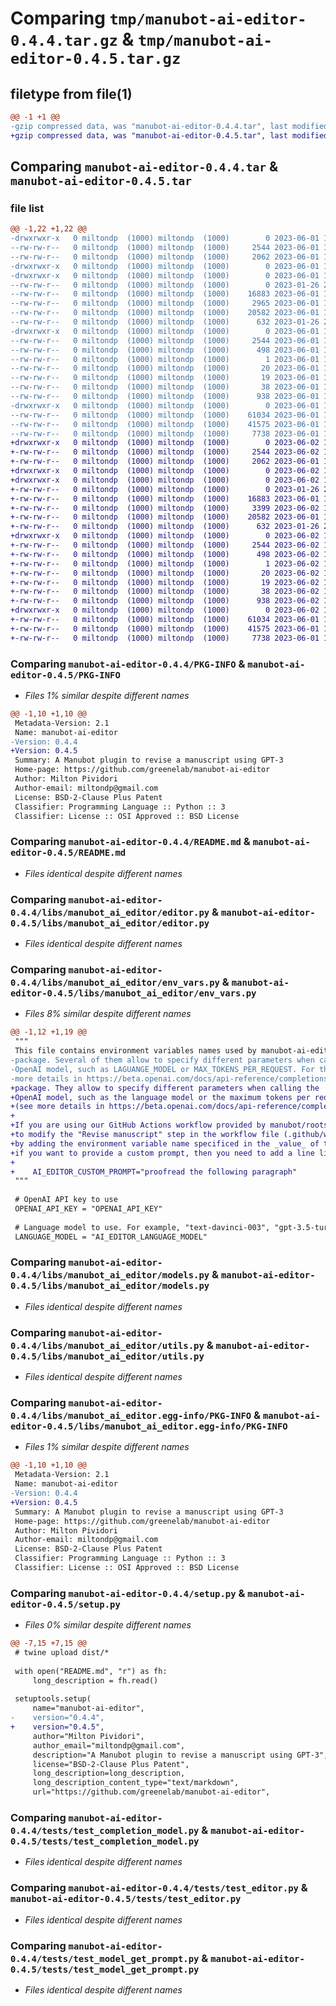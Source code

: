 # Comparing `tmp/manubot-ai-editor-0.4.4.tar.gz` & `tmp/manubot-ai-editor-0.4.5.tar.gz`

## filetype from file(1)

```diff
@@ -1 +1 @@
-gzip compressed data, was "manubot-ai-editor-0.4.4.tar", last modified: Thu Jun  1 19:58:35 2023, max compression
+gzip compressed data, was "manubot-ai-editor-0.4.5.tar", last modified: Fri Jun  2 14:13:38 2023, max compression
```

## Comparing `manubot-ai-editor-0.4.4.tar` & `manubot-ai-editor-0.4.5.tar`

### file list

```diff
@@ -1,22 +1,22 @@
-drwxrwxr-x   0 miltondp  (1000) miltondp  (1000)        0 2023-06-01 19:58:35.896522 manubot-ai-editor-0.4.4/
--rw-rw-r--   0 miltondp  (1000) miltondp  (1000)     2544 2023-06-01 19:58:35.896522 manubot-ai-editor-0.4.4/PKG-INFO
--rw-rw-r--   0 miltondp  (1000) miltondp  (1000)     2062 2023-06-01 16:26:59.000000 manubot-ai-editor-0.4.4/README.md
-drwxrwxr-x   0 miltondp  (1000) miltondp  (1000)        0 2023-06-01 19:58:35.896522 manubot-ai-editor-0.4.4/libs/
-drwxrwxr-x   0 miltondp  (1000) miltondp  (1000)        0 2023-06-01 19:58:35.896522 manubot-ai-editor-0.4.4/libs/manubot_ai_editor/
--rw-rw-r--   0 miltondp  (1000) miltondp  (1000)        0 2023-01-26 21:56:19.000000 manubot-ai-editor-0.4.4/libs/manubot_ai_editor/__init__.py
--rw-rw-r--   0 miltondp  (1000) miltondp  (1000)    16883 2023-06-01 19:57:14.000000 manubot-ai-editor-0.4.4/libs/manubot_ai_editor/editor.py
--rw-rw-r--   0 miltondp  (1000) miltondp  (1000)     2965 2023-06-01 19:38:16.000000 manubot-ai-editor-0.4.4/libs/manubot_ai_editor/env_vars.py
--rw-rw-r--   0 miltondp  (1000) miltondp  (1000)    20582 2023-06-01 16:43:05.000000 manubot-ai-editor-0.4.4/libs/manubot_ai_editor/models.py
--rw-rw-r--   0 miltondp  (1000) miltondp  (1000)      632 2023-01-26 21:56:19.000000 manubot-ai-editor-0.4.4/libs/manubot_ai_editor/utils.py
-drwxrwxr-x   0 miltondp  (1000) miltondp  (1000)        0 2023-06-01 19:58:35.896522 manubot-ai-editor-0.4.4/libs/manubot_ai_editor.egg-info/
--rw-rw-r--   0 miltondp  (1000) miltondp  (1000)     2544 2023-06-01 19:58:35.000000 manubot-ai-editor-0.4.4/libs/manubot_ai_editor.egg-info/PKG-INFO
--rw-rw-r--   0 miltondp  (1000) miltondp  (1000)      498 2023-06-01 19:58:35.000000 manubot-ai-editor-0.4.4/libs/manubot_ai_editor.egg-info/SOURCES.txt
--rw-rw-r--   0 miltondp  (1000) miltondp  (1000)        1 2023-06-01 19:58:35.000000 manubot-ai-editor-0.4.4/libs/manubot_ai_editor.egg-info/dependency_links.txt
--rw-rw-r--   0 miltondp  (1000) miltondp  (1000)       20 2023-06-01 19:58:35.000000 manubot-ai-editor-0.4.4/libs/manubot_ai_editor.egg-info/requires.txt
--rw-rw-r--   0 miltondp  (1000) miltondp  (1000)       19 2023-06-01 19:58:35.000000 manubot-ai-editor-0.4.4/libs/manubot_ai_editor.egg-info/top_level.txt
--rw-rw-r--   0 miltondp  (1000) miltondp  (1000)       38 2023-06-01 19:58:35.896522 manubot-ai-editor-0.4.4/setup.cfg
--rw-rw-r--   0 miltondp  (1000) miltondp  (1000)      938 2023-06-01 19:58:06.000000 manubot-ai-editor-0.4.4/setup.py
-drwxrwxr-x   0 miltondp  (1000) miltondp  (1000)        0 2023-06-01 19:58:35.896522 manubot-ai-editor-0.4.4/tests/
--rw-rw-r--   0 miltondp  (1000) miltondp  (1000)    61034 2023-06-01 15:22:56.000000 manubot-ai-editor-0.4.4/tests/test_completion_model.py
--rw-rw-r--   0 miltondp  (1000) miltondp  (1000)    41575 2023-06-01 19:57:26.000000 manubot-ai-editor-0.4.4/tests/test_editor.py
--rw-rw-r--   0 miltondp  (1000) miltondp  (1000)     7738 2023-06-01 16:46:08.000000 manubot-ai-editor-0.4.4/tests/test_model_get_prompt.py
+drwxrwxr-x   0 miltondp  (1000) miltondp  (1000)        0 2023-06-02 14:13:38.236326 manubot-ai-editor-0.4.5/
+-rw-rw-r--   0 miltondp  (1000) miltondp  (1000)     2544 2023-06-02 14:13:38.236326 manubot-ai-editor-0.4.5/PKG-INFO
+-rw-rw-r--   0 miltondp  (1000) miltondp  (1000)     2062 2023-06-01 16:26:59.000000 manubot-ai-editor-0.4.5/README.md
+drwxrwxr-x   0 miltondp  (1000) miltondp  (1000)        0 2023-06-02 14:13:38.236326 manubot-ai-editor-0.4.5/libs/
+drwxrwxr-x   0 miltondp  (1000) miltondp  (1000)        0 2023-06-02 14:13:38.236326 manubot-ai-editor-0.4.5/libs/manubot_ai_editor/
+-rw-rw-r--   0 miltondp  (1000) miltondp  (1000)        0 2023-01-26 21:56:19.000000 manubot-ai-editor-0.4.5/libs/manubot_ai_editor/__init__.py
+-rw-rw-r--   0 miltondp  (1000) miltondp  (1000)    16883 2023-06-01 19:57:14.000000 manubot-ai-editor-0.4.5/libs/manubot_ai_editor/editor.py
+-rw-rw-r--   0 miltondp  (1000) miltondp  (1000)     3399 2023-06-02 13:56:51.000000 manubot-ai-editor-0.4.5/libs/manubot_ai_editor/env_vars.py
+-rw-rw-r--   0 miltondp  (1000) miltondp  (1000)    20582 2023-06-01 16:43:05.000000 manubot-ai-editor-0.4.5/libs/manubot_ai_editor/models.py
+-rw-rw-r--   0 miltondp  (1000) miltondp  (1000)      632 2023-01-26 21:56:19.000000 manubot-ai-editor-0.4.5/libs/manubot_ai_editor/utils.py
+drwxrwxr-x   0 miltondp  (1000) miltondp  (1000)        0 2023-06-02 14:13:38.236326 manubot-ai-editor-0.4.5/libs/manubot_ai_editor.egg-info/
+-rw-rw-r--   0 miltondp  (1000) miltondp  (1000)     2544 2023-06-02 14:13:38.000000 manubot-ai-editor-0.4.5/libs/manubot_ai_editor.egg-info/PKG-INFO
+-rw-rw-r--   0 miltondp  (1000) miltondp  (1000)      498 2023-06-02 14:13:38.000000 manubot-ai-editor-0.4.5/libs/manubot_ai_editor.egg-info/SOURCES.txt
+-rw-rw-r--   0 miltondp  (1000) miltondp  (1000)        1 2023-06-02 14:13:38.000000 manubot-ai-editor-0.4.5/libs/manubot_ai_editor.egg-info/dependency_links.txt
+-rw-rw-r--   0 miltondp  (1000) miltondp  (1000)       20 2023-06-02 14:13:38.000000 manubot-ai-editor-0.4.5/libs/manubot_ai_editor.egg-info/requires.txt
+-rw-rw-r--   0 miltondp  (1000) miltondp  (1000)       19 2023-06-02 14:13:38.000000 manubot-ai-editor-0.4.5/libs/manubot_ai_editor.egg-info/top_level.txt
+-rw-rw-r--   0 miltondp  (1000) miltondp  (1000)       38 2023-06-02 14:13:38.236326 manubot-ai-editor-0.4.5/setup.cfg
+-rw-rw-r--   0 miltondp  (1000) miltondp  (1000)      938 2023-06-02 14:13:22.000000 manubot-ai-editor-0.4.5/setup.py
+drwxrwxr-x   0 miltondp  (1000) miltondp  (1000)        0 2023-06-02 14:13:38.236326 manubot-ai-editor-0.4.5/tests/
+-rw-rw-r--   0 miltondp  (1000) miltondp  (1000)    61034 2023-06-01 15:22:56.000000 manubot-ai-editor-0.4.5/tests/test_completion_model.py
+-rw-rw-r--   0 miltondp  (1000) miltondp  (1000)    41575 2023-06-01 19:57:26.000000 manubot-ai-editor-0.4.5/tests/test_editor.py
+-rw-rw-r--   0 miltondp  (1000) miltondp  (1000)     7738 2023-06-01 16:46:08.000000 manubot-ai-editor-0.4.5/tests/test_model_get_prompt.py
```

### Comparing `manubot-ai-editor-0.4.4/PKG-INFO` & `manubot-ai-editor-0.4.5/PKG-INFO`

 * *Files 1% similar despite different names*

```diff
@@ -1,10 +1,10 @@
 Metadata-Version: 2.1
 Name: manubot-ai-editor
-Version: 0.4.4
+Version: 0.4.5
 Summary: A Manubot plugin to revise a manuscript using GPT-3
 Home-page: https://github.com/greenelab/manubot-ai-editor
 Author: Milton Pividori
 Author-email: miltondp@gmail.com
 License: BSD-2-Clause Plus Patent
 Classifier: Programming Language :: Python :: 3
 Classifier: License :: OSI Approved :: BSD License
```

### Comparing `manubot-ai-editor-0.4.4/README.md` & `manubot-ai-editor-0.4.5/README.md`

 * *Files identical despite different names*

### Comparing `manubot-ai-editor-0.4.4/libs/manubot_ai_editor/editor.py` & `manubot-ai-editor-0.4.5/libs/manubot_ai_editor/editor.py`

 * *Files identical despite different names*

### Comparing `manubot-ai-editor-0.4.4/libs/manubot_ai_editor/env_vars.py` & `manubot-ai-editor-0.4.5/libs/manubot_ai_editor/env_vars.py`

 * *Files 8% similar despite different names*

```diff
@@ -1,12 +1,19 @@
 """
 This file contains environment variables names used by manubot-ai-editor
-package. Several of them allow to specify different parameters when calling the
-OpenAI model, such as LAGUANGE_MODEL or MAX_TOKENS_PER_REQUEST. For this, see
-more details in https://beta.openai.com/docs/api-reference/completions/create
+package. They allow to specify different parameters when calling the
+OpenAI model, such as the language model or the maximum tokens per request
+(see more details in https://beta.openai.com/docs/api-reference/completions/create).
+
+If you are using our GitHub Actions workflow provided by manubot/rootstock, you need
+to modify the "Revise manuscript" step in the workflow file (.github/workflows/ai-revision.yaml)
+by adding the environment variable name specificed in the _value_ of the variables. For instance,
+if you want to provide a custom prompt, then you need to add a line like this to the workflow:
+
+    AI_EDITOR_CUSTOM_PROMPT="proofread the following paragraph"
 """
 
 # OpenAI API key to use
 OPENAI_API_KEY = "OPENAI_API_KEY"
 
 # Language model to use. For example, "text-davinci-003", "gpt-3.5-turbo", "gpt-3.5-turbo-0301", etc
 LANGUAGE_MODEL = "AI_EDITOR_LANGUAGE_MODEL"
```

### Comparing `manubot-ai-editor-0.4.4/libs/manubot_ai_editor/models.py` & `manubot-ai-editor-0.4.5/libs/manubot_ai_editor/models.py`

 * *Files identical despite different names*

### Comparing `manubot-ai-editor-0.4.4/libs/manubot_ai_editor/utils.py` & `manubot-ai-editor-0.4.5/libs/manubot_ai_editor/utils.py`

 * *Files identical despite different names*

### Comparing `manubot-ai-editor-0.4.4/libs/manubot_ai_editor.egg-info/PKG-INFO` & `manubot-ai-editor-0.4.5/libs/manubot_ai_editor.egg-info/PKG-INFO`

 * *Files 1% similar despite different names*

```diff
@@ -1,10 +1,10 @@
 Metadata-Version: 2.1
 Name: manubot-ai-editor
-Version: 0.4.4
+Version: 0.4.5
 Summary: A Manubot plugin to revise a manuscript using GPT-3
 Home-page: https://github.com/greenelab/manubot-ai-editor
 Author: Milton Pividori
 Author-email: miltondp@gmail.com
 License: BSD-2-Clause Plus Patent
 Classifier: Programming Language :: Python :: 3
 Classifier: License :: OSI Approved :: BSD License
```

### Comparing `manubot-ai-editor-0.4.4/setup.py` & `manubot-ai-editor-0.4.5/setup.py`

 * *Files 0% similar despite different names*

```diff
@@ -7,15 +7,15 @@
 # twine upload dist/*
 
 with open("README.md", "r") as fh:
     long_description = fh.read()
 
 setuptools.setup(
     name="manubot-ai-editor",
-    version="0.4.4",
+    version="0.4.5",
     author="Milton Pividori",
     author_email="miltondp@gmail.com",
     description="A Manubot plugin to revise a manuscript using GPT-3",
     license="BSD-2-Clause Plus Patent",
     long_description=long_description,
     long_description_content_type="text/markdown",
     url="https://github.com/greenelab/manubot-ai-editor",
```

### Comparing `manubot-ai-editor-0.4.4/tests/test_completion_model.py` & `manubot-ai-editor-0.4.5/tests/test_completion_model.py`

 * *Files identical despite different names*

### Comparing `manubot-ai-editor-0.4.4/tests/test_editor.py` & `manubot-ai-editor-0.4.5/tests/test_editor.py`

 * *Files identical despite different names*

### Comparing `manubot-ai-editor-0.4.4/tests/test_model_get_prompt.py` & `manubot-ai-editor-0.4.5/tests/test_model_get_prompt.py`

 * *Files identical despite different names*

